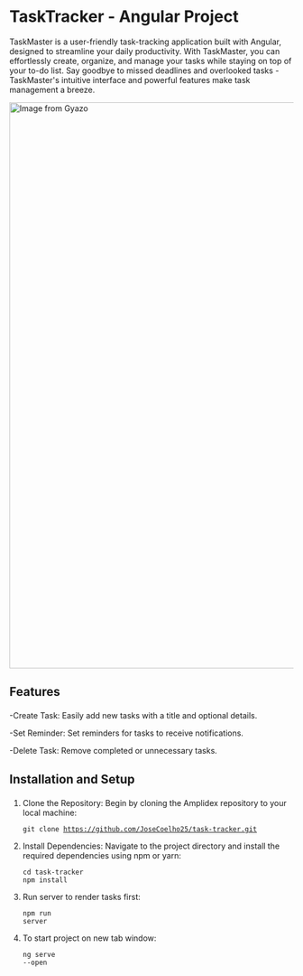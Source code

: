 # TaskTracker - Angular Project

TaskMaster is a user-friendly task-tracking application built with Angular, designed to streamline your daily productivity. With TaskMaster, you can effortlessly create, organize, and manage your tasks while staying on top of your to-do list. Say goodbye to missed deadlines and overlooked tasks - TaskMaster's intuitive interface and powerful features make task management a breeze.

<a href="https://gyazo.com/bbd6de5f7046edaa6c92bda11373c734"><img src="https://i.gyazo.com/bbd6de5f7046edaa6c92bda11373c734.gif" alt="Image from Gyazo" width="1002"/></a>

## Features<p>
-Create Task: Easily add new tasks with a title and optional details.<p>
-Set Reminder: Set reminders for tasks to receive notifications.<p>
-Delete Task: Remove completed or unnecessary tasks.

## Installation and Setup<p>
1. Clone the Repository: Begin by cloning the Amplidex repository to your local machine:<p>
<code>git clone https://github.com/JoseCoelho25/task-tracker.git</code><p>
2. Install Dependencies: Navigate to the project directory and install the required dependencies using npm or yarn:<p>
<code>cd task-tracker
npm install</code><p>
3. Run server to render tasks first:<p>
<code>npm run server</code><p>
4. To start project on new tab window:<p>
<code>ng serve --open</code><p>

